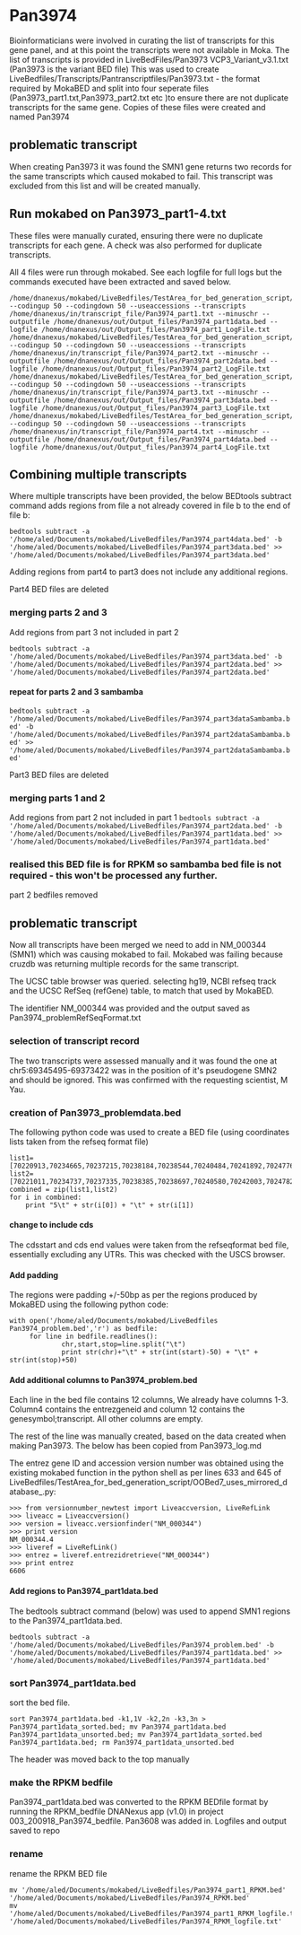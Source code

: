 # Pan3974
Bioinformaticians were involved in curating the list of transcripts for this gene panel, and at this point the transcripts were not available in Moka.
The list of transcripts is provided in LiveBedFiles/Pan3973 VCP3_Variant_v3.1.txt (Pan3973 is the variant BED file)
This was used to create LiveBedfiles/Transcripts/Pantranscriptfiles/Pan3973.txt - the format required by MokaBED and split into four seperate files (Pan3973_part1.txt,Pan3973_part2.txt etc )to ensure there are not duplicate transcripts for the same gene.
Copies of these files were created and named Pan3974

## problematic transcript
When creating Pan3973 it was found the SMN1 gene returns two records for the same transcripts which caused mokabed to fail. This transcript was excluded from this list and will be created manually.

## Run mokabed on Pan3973_part1-4.txt
These files were manually curated, ensuring there were no duplicate transcripts for each gene. A check was also performed for duplicate transcripts.

All 4 files were run through mokabed. See each logfile for full logs but the commands executed have been extracted and saved below. 
```
/home/dnanexus/mokabed/LiveBedfiles/TestArea_for_bed_generation_script/OOBed7_uses_mirrored_database_.py --codingup 50 --codingdown 50 --useaccessions --transcripts /home/dnanexus/in/transcript_file/Pan3974_part1.txt --minuschr --outputfile /home/dnanexus/out/Output_files/Pan3974_part1data.bed --logfile /home/dnanexus/out/Output_files/Pan3974_part1_LogFile.txt 
/home/dnanexus/mokabed/LiveBedfiles/TestArea_for_bed_generation_script/OOBed7_uses_mirrored_database_.py --codingup 50 --codingdown 50 --useaccessions --transcripts /home/dnanexus/in/transcript_file/Pan3974_part2.txt --minuschr --outputfile /home/dnanexus/out/Output_files/Pan3974_part2data.bed --logfile /home/dnanexus/out/Output_files/Pan3974_part2_LogFile.txt 
/home/dnanexus/mokabed/LiveBedfiles/TestArea_for_bed_generation_script/OOBed7_uses_mirrored_database_.py --codingup 50 --codingdown 50 --useaccessions --transcripts /home/dnanexus/in/transcript_file/Pan3974_part3.txt --minuschr --outputfile /home/dnanexus/out/Output_files/Pan3974_part3data.bed --logfile /home/dnanexus/out/Output_files/Pan3974_part3_LogFile.txt 
/home/dnanexus/mokabed/LiveBedfiles/TestArea_for_bed_generation_script/OOBed7_uses_mirrored_database_.py --codingup 50 --codingdown 50 --useaccessions --transcripts /home/dnanexus/in/transcript_file/Pan3974_part4.txt --minuschr --outputfile /home/dnanexus/out/Output_files/Pan3974_part4data.bed --logfile /home/dnanexus/out/Output_files/Pan3974_part4_LogFile.txt 
```

## Combining multiple transcripts
Where multiple transcripts have been provided, the below BEDtools subtract command adds regions from file a not already covered in file b to the end of file b:

`bedtools subtract -a '/home/aled/Documents/mokabed/LiveBedfiles/Pan3974_part4data.bed' -b '/home/aled/Documents/mokabed/LiveBedfiles/Pan3974_part3data.bed' >> '/home/aled/Documents/mokabed/LiveBedfiles/Pan3974_part3data.bed'`

Adding regions from part4 to part3 does not include any additional regions.

Part4 BED files are deleted

### merging parts 2 and 3
Add regions from part 3 not included in part 2

`bedtools subtract -a '/home/aled/Documents/mokabed/LiveBedfiles/Pan3974_part3data.bed' -b '/home/aled/Documents/mokabed/LiveBedfiles/Pan3974_part2data.bed' >> '/home/aled/Documents/mokabed/LiveBedfiles/Pan3974_part2data.bed'`

#### repeat for parts 2 and 3 sambamba
`bedtools subtract -a '/home/aled/Documents/mokabed/LiveBedfiles/Pan3974_part3dataSambamba.bed' -b '/home/aled/Documents/mokabed/LiveBedfiles/Pan3974_part2dataSambamba.bed' >> '/home/aled/Documents/mokabed/LiveBedfiles/Pan3974_part2dataSambamba.bed'`

Part3 BED files are deleted

### merging parts 1 and 2
Add regions from part 2 not included in part 1
`bedtools subtract -a '/home/aled/Documents/mokabed/LiveBedfiles/Pan3974_part2data.bed' -b '/home/aled/Documents/mokabed/LiveBedfiles/Pan3974_part1data.bed' >> '/home/aled/Documents/mokabed/LiveBedfiles/Pan3974_part1data.bed'`

### realised this BED file is for RPKM so sambamba bed file is not required - this won't be processed any further.
part 2 bedfiles removed

## problematic transcript
Now all transcripts have been merged we need to add in NM_000344 (SMN1) which was causing mokabed to fail.
Mokabed was failing because cruzdb was returning multiple records for the same transcript.

The UCSC table browser was queried. selecting hg19, NCBI refseq track and the UCSC RefSeq (refGene) table, to match that used by MokaBED.

The identifier NM_000344 was provided and the output saved as Pan3974_problemRefSeqFormat.txt

### selection of transcript record
The two transcripts were assessed manually and it was found the one at chr5:69345495-69373422 was in the position of it's pseudogene SMN2 and should be ignored. This was confirmed with the requesting scientist, M Yau.

### creation of Pan3973_problemdata.bed
The following python code was used to create a BED file (using coordinates lists taken from the refseq format file)
```
list1=[70220913,70234665,70237215,70238184,70238544,70240484,70241892,70247767,70248265]
list2=[70221011,70234737,70237335,70238385,70238697,70240580,70242003,70247821,70248842]
combined = zip(list1,list2)
for i in combined:
    print "5\t" + str(i[0]) + "\t" + str(i[1])
```

#### change to include cds
The cdsstart and cds end values were taken from the refseqformat bed file, essentially excluding any UTRs. This was checked with the USCS browser.

#### Add padding
The regions were padding +/-50bp as per the regions produced by MokaBED using the following python code:

```
with open('/home/aled/Documents/mokabed/LiveBedfiles Pan3974_problem.bed','r') as bedfile:
     for line in bedfile.readlines():
             chr,start,stop=line.split("\t")
             print str(chr)+"\t" + str(int(start)-50) + "\t" + str(int(stop)+50)
```

#### Add additional columns to Pan3974_problem.bed
Each line in the bed file contains 12 columns, We already have columns 1-3. Column4 contains the entrezgeneid and column 12 contains the genesymbol;transcript. All other columns are empty.

The rest of the line was manually created, based on the data created when making Pan3973. The below has been copied from Pan3973_log.md

The entrez gene ID and accession version number was obtained using the existing mokabed function in the python shell as per lines 633 and 645 of LiveBedfiles/TestArea_for_bed_generation_script/OOBed7_uses_mirrored_database_.py:
```
>>> from versionnumber_newtest import Liveaccversion, LiveRefLink
>>> liveacc = Liveaccversion()
>>> version = liveacc.versionfinder("NM_000344")
>>> print version
NM_000344.4
>>> liveref = LiveRefLink()
>>> entrez = liveref.entrezidretrieve("NM_000344")
>>> print entrez
6606
```

#### Add regions to Pan3974_part1data.bed
The bedtools subtract command (below) was used to append SMN1 regions to the Pan3974_part1data.bed.

```
bedtools subtract -a '/home/aled/Documents/mokabed/LiveBedfiles/Pan3974_problem.bed' -b '/home/aled/Documents/mokabed/LiveBedfiles/Pan3974_part1data.bed' >> '/home/aled/Documents/mokabed/LiveBedfiles/Pan3974_part1data.bed'
```

### sort Pan3974_part1data.bed
sort the bed file.
```
sort Pan3974_part1data.bed -k1,1V -k2,2n -k3,3n > Pan3974_part1data_sorted.bed; mv Pan3974_part1data.bed Pan3974_part1data_unsorted.bed; mv Pan3974_part1data_sorted.bed Pan3974_part1data.bed; rm Pan3974_part1data_unsorted.bed
```

The header was moved back to the top manually

### make the RPKM bedfile
Pan3974_part1data.bed was converted to the RPKM BEDfile format by running the RPKM_bedfile DNANexus app (v1.0) in project 003_200918_Pan3974_bedfile.
Pan3608 was added in. 
Logfiles and output saved to repo

### rename 
rename the RPKM BED file
```
mv '/home/aled/Documents/mokabed/LiveBedfiles/Pan3974_part1_RPKM.bed' '/home/aled/Documents/mokabed/LiveBedfiles/Pan3974_RPKM.bed' 
mv '/home/aled/Documents/mokabed/LiveBedfiles/Pan3974_part1_RPKM_logfile.txt' '/home/aled/Documents/mokabed/LiveBedfiles/Pan3974_RPKM_logfile.txt' 
```
